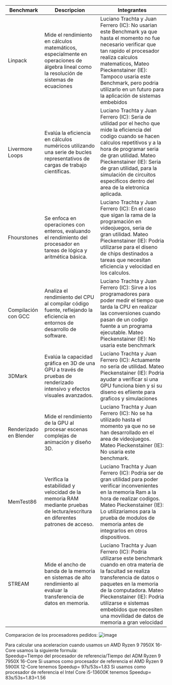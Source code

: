 | Benchmark           | Descripcion           | Integrantes                                                                 |
|---------------------|----------------|-----------------------------------------------------------------------------|
| Linpack             | Mide el rendimiento en cálculos matemáticos, especialmente en operaciones de álgebra lineal como la resolución de sistemas de ecuaciones      | Luciano Trachta y Juan Ferrero (IC): No usarian este Benchmark ya que hasta el momento no fue necesario verificar que tan rapido el procesador realiza calculos matematicos, Mateo Pieckenstainer (IE): Tampoco usaria este Benchmark, pero podria utilizarlo en un futuro para la aplicación de sistemas embebidos |
| Livermore Loops     | Evalúa la eficiencia en cálculos numéricos utilizando una serie de bucles representativos de cargas de trabajo científicas.| Luciano Trachta y Juan Ferrero (IC): Seria de utilidad por el hecho que mide la eficiencia del codigo cuando se hacen calculos repetitivos y a la hora de programar seria de gran utilidad. Mateo Pieckenstainer (IE): Seria de gran utilidad, para la simulación de circuitos especificos dentro del area de la eletronica aplicada. |
| Fhourstones         | Se enfoca en operaciones con enteros, evaluando el rendimiento del procesador en tareas de lógica y aritmética básica.         | Luciano Trachta y Juan Ferrero (IC): En el caso que sigan la rama de la programación en videojuegos, seria de gran utilidad. Mateo Pieckenstainer (IE): Podria utilizarse para el diseno de chips destinados a tareas que necesitan eficiencia y velocidad en los calculos. |
| Compilación con GCC | Analiza el rendimiento del CPU al compilar código fuente, reflejando la eficiencia en entornos de desarrollo de software.  | Luciano Trachta y Juan Ferrero (IC): Sirve a los programadores para poder medir el tiempo que tarda la CPU en realizar las conversiones cuando pasan de un codigo fuente a un programa ejecutable. Mateo Pieckenstainer (IE): No usaria este benchmark |
| 3DMark              | Evalúa la capacidad gráfica en 3D de una GPU a través de pruebas de renderizado intensivo y efectos visuales avanzados.      | Luciano Trachta y Juan Ferrero (IC): Actuamente no seria de utilidad. Mateo Pieckenstainer (IE): Podria ayudar a verificar si una GPU funciona bien y si su diseno es efiiente para graficos y simulaciones |
| Renderizado en Blender              | Mide el rendimiento de la GPU al procesar escenas complejas de animación y diseño 3D.      | Luciano Trachta y Juan Ferrero (IC): No se ha utilizado hasta el momento ya que no se han desarrollado en el area de videojuegos. Mateo Pieckenstainer (IE): No usaria este benchmark. |
| MemTest86              |  Verifica la estabilidad y velocidad de la memoria RAM mediante pruebas de lectura/escritura en diferentes patrones de acceso.      | Luciano Trachta y Juan Ferrero (IC): Podria ser de gran utilidad para poder verificar inconvenientes en la memoria Ram a la hora de realizar codigos.  Mateo Pieckenstainer (IE): Lo utilizariamos para la prueba de modulos de memoria antes de integrarlos en otros dispositivos. |
| STREAM               | Mide el ancho de banda de la memoria en sistemas de alto rendimiento al evaluar la transferencia de datos en memoria.      | Luciano Trachta y Juan Ferrero (IC): Podria utilizarse este benchmark cuando en otra materia de la facultad se realiza transferencia de datos o paquetes en la memoria de la computadora. Mateo Pieckenstainer (IE): Podria utilizarse e sistemas embebidos que necesiten una movilidad de datos de memoria a gran velocidad |



Comparacion de los procesadores pedidos:
![image](https://github.com/user-attachments/assets/8c7c2f97-aeb8-4795-aafa-7748a3d99ae5)


Para calcular una aceleracion cuando usamos un AMD Ryzen 9 7950X 16-Core usamos la siguiente formula:
Speedup=Tiempo del procesador de referencia/Tiempo del ADM Ryzen 9 7950X 16-Core
Si usamos como procesador de referencia el AMD Ryzen 9 5900X 12-Core tenemos Speedup= 97s/53s=1.83
Si usamos como procesador de referencia el Intel Core i5-13600K tenemos Speedup= 83s/53s=1.83=1.56
